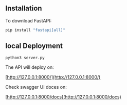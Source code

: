 ## Installation
To download FastAPI:

```bash
pip install "fastapi[all]"
```

## local Deployment

```bash
python3 server.py
```

The API will deploy on:

[http://127.0.0.1:8000/](http://127.0.0.1:8000/)

Check swagger UI doces on:

[http://127.0.0.1:8000/docs](http://127.0.0.1:8000/docs)
